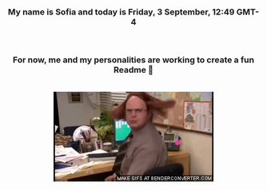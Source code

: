 


<div align="center">
<h3 >My name is Sofia and today is Friday, 3 September, 12:49 GMT-4</h3><br>
<h3 >For now, me and my personalities are working to create a fun Readme 👋
</h3><br>
<img src='img/dwight.gif' alt='working...'/>
</div>
